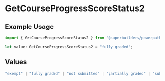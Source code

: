 # GetCourseProgressScoreStatus2

## Example Usage

```typescript
import { GetCourseProgressScoreStatus2 } from "@superbuilders/powerpath/models/operations";

let value: GetCourseProgressScoreStatus2 = "fully graded";
```

## Values

```typescript
"exempt" | "fully graded" | "not submitted" | "partially graded" | "submitted"
```